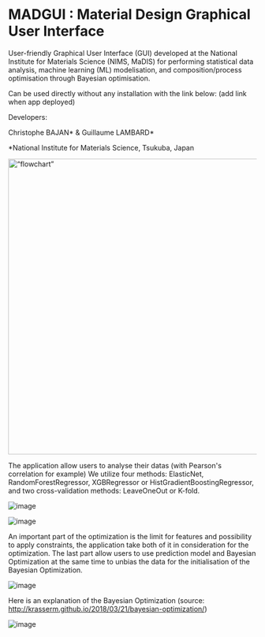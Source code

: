 # MADGUI : Material Design Graphical User Interface
User-friendly Graphical User Interface (GUI) developed at the National Institute for Materials Science (NIMS, MaDIS) for performing statistical data analysis, machine learning (ML) modelisation, and composition/process optimisation through Bayesian optimisation.

Can be used directly without any installation with the link below:
(add link when app deployed)

Developers:

Christophe BAJAN* & Guillaume LAMBARD*

*National Institute for Materials Science, Tsukuba, Japan

<img src="https://user-images.githubusercontent.com/108456770/223059434-bfa07661-1519-4b48-8a49-3d65c8e5623d.png" alt= “flowchart” width="1000" height="600">

The application allow users to analyse their datas (with Pearson's correlation for example)
We utilize four methods: ElasticNet, RandomForestRegressor, XGBRegressor or HistGradientBoostingRegressor, and two cross-validation methods: LeaveOneOut or K-fold.

![image](https://user-images.githubusercontent.com/108456770/223050037-8596b6bb-5d73-4d86-bed0-88a3eef6fbc7.png)

![image](https://user-images.githubusercontent.com/108456770/223052582-a2dc7cf4-a7f4-4123-9645-4eda6b172718.png)

An important part of the optimization is the limit for features and possibility to apply constraints, the application take both of it in consideration for the optimization.
The last part allow users to use prediction model and Bayesian Optimization at the same time to unbias the data for the initialisation of the Bayesian Optimization.

![image](https://user-images.githubusercontent.com/108456770/223050417-fe3c8d5b-636d-4176-bedd-ede96b9ff371.png)

Here is an explanation of the Bayesian Optimization (source: http://krasserm.github.io/2018/03/21/bayesian-optimization/)

![image](https://user-images.githubusercontent.com/108456770/215394614-fa624138-568c-4951-b6e7-a4e9c3e005e0.png)


